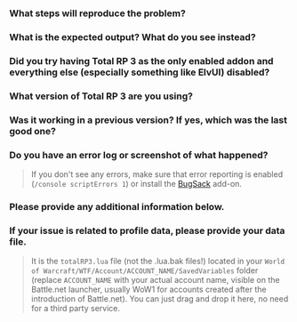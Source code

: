 ### What steps will reproduce the problem?

### What is the expected output? What do you see instead?

### Did you try having Total RP 3 as the only enabled addon and everything else (especially something like ElvUI) disabled?

### What version of Total RP 3 are you using?

### Was it working in a previous version? If yes, which was the last good one?

### Do you have an error log or screenshot of what happened?

> If you don't see any errors, make sure that error reporting is enabled (`/console scriptErrors 1`) or install the [BugSack](https://mods.curse.com/addons/wow/BugSack) add-on.


### Please provide any additional information below.

### If your issue is related to profile data, please provide your data file.

> It is the `totalRP3.lua` file (not the .lua.bak files!) located in your `World of Warcraft/WTF/Account/ACCOUNT_NAME/SavedVariables` folder (replace `ACCOUNT_NAME` with your actual account name, visible on the Battle.net launcher, usually WoW1 for accounts created after the introduction of Battle.net). You can just drag and drop it here, no need for a third party service.
